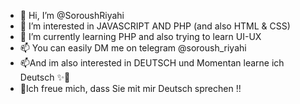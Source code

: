 - 👋 Hi, I’m @SoroushRiyahi
- 👀 I’m interested in JAVASCRIPT AND PHP (and also HTML & CSS)
- 🌱 I’m currently learning PHP and also trying to learn UI-UX 
- 📫 You can easily DM me on telegram @soroush_riyahi 
- 📫And im also interested in DEUTSCH und Momentan learne ich Deutsch ✨👀
- 👋Ich freue mich, dass Sie mit mir Deutsch sprechen !!


<!---
SoroushRiyahi/SoroushRiyahi is a ✨ special ✨ repository because its `README.md` (this file) appears on your GitHub profile.
You can click the Preview link to take a look at your changes.
--->
